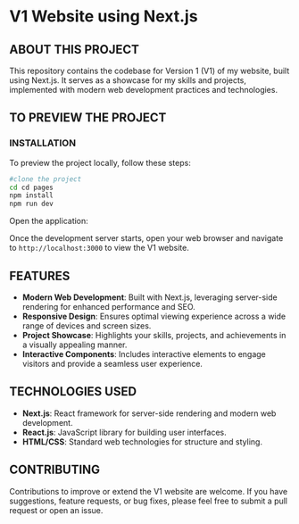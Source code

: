 # V1 Website using Next.js

## ABOUT THIS PROJECT

This repository contains the codebase for Version 1 (V1) of my website, built using Next.js. It serves as a showcase for my skills and projects, implemented with modern web development practices and technologies.

## TO PREVIEW THE PROJECT

### INSTALLATION

To preview the project locally, follow these steps:

```bash
#clone the project
cd cd pages
npm install
npm run dev
```
Open the application:

Once the development server starts, open your web browser and navigate to `http://localhost:3000` to view the V1 website.

## FEATURES

- **Modern Web Development**: Built with Next.js, leveraging server-side rendering for enhanced performance and SEO.
- **Responsive Design**: Ensures optimal viewing experience across a wide range of devices and screen sizes.
- **Project Showcase**: Highlights your skills, projects, and achievements in a visually appealing manner.
- **Interactive Components**: Includes interactive elements to engage visitors and provide a seamless user experience.

## TECHNOLOGIES USED

- **Next.js**: React framework for server-side rendering and modern web development.
- **React.js**: JavaScript library for building user interfaces.
- **HTML/CSS**: Standard web technologies for structure and styling.

## CONTRIBUTING

Contributions to improve or extend the V1 website are welcome. If you have suggestions, feature requests, or bug fixes, please feel free to submit a pull request or open an issue.
